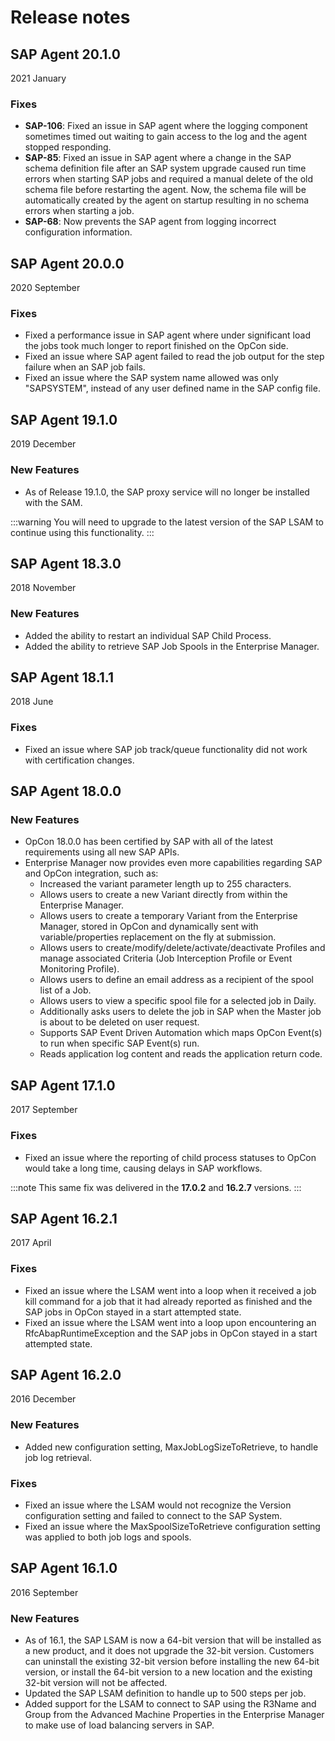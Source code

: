 # Release notes

## SAP Agent 20.1.0

2021 January

### Fixes

- **SAP-106**: Fixed an issue in SAP agent where the logging component sometimes timed out waiting to gain access to the log and the agent stopped responding.
- **SAP-85**: Fixed an issue in SAP agent where a change in the SAP schema definition file after an SAP system upgrade caused run time errors when starting SAP jobs and required a manual delete of the old schema file before restarting the agent. Now, the schema file will be automatically created by the agent on startup resulting in no schema errors when starting a job.
- **SAP-68**: Now prevents the SAP agent from logging incorrect configuration information.

## SAP Agent 20.0.0

2020 September

### Fixes

- Fixed a performance issue in SAP agent where under significant load the jobs took much longer to report finished on the OpCon side.
- Fixed an issue where SAP agent failed to read the job output for the step failure when an SAP job fails.
- Fixed an issue where the SAP system name allowed was only "SAPSYSTEM", instead of any user defined name in the SAP config file.

## SAP Agent 19.1.0

2019 December

### New Features

- As of Release 19.1.0, the SAP proxy service will no longer be installed with the SAM.

:::warning
You will need to upgrade to the latest version of the SAP LSAM to continue using this functionality.
:::

## SAP Agent 18.3.0

2018 November

### New Features

- Added the ability to restart an individual SAP Child Process.
- Added the ability to retrieve SAP Job Spools in the Enterprise Manager.

## SAP Agent 18.1.1

2018 June

### Fixes

- Fixed an issue where SAP job track/queue functionality did not work with certification changes.

## SAP Agent 18.0.0

### New Features

- OpCon 18.0.0 has been certified by SAP with all of the latest requirements using all new SAP APIs.
- Enterprise Manager now provides even more capabilities regarding SAP and OpCon integration, such as:
  - Increased the variant parameter length up to 255 characters.
  - Allows users to create a new Variant directly from within the Enterprise Manager.
  - Allows users to create a temporary Variant from the Enterprise Manager, stored in OpCon and dynamically sent with variable/properties replacement on the fly at submission.
  - Allows users to create/modify/delete/activate/deactivate Profiles and manage associated Criteria (Job Interception Profile or Event Monitoring Profile).
  - Allows users to define an email address as a recipient of the spool list of a Job.
  - Allows users to view a specific spool file for a selected job in Daily.
  - Additionally asks users to delete the job in SAP when the Master job is about to be deleted on user request.
  - Supports SAP Event Driven Automation which maps OpCon Event(s) to run when specific SAP Event(s) run.
  - Reads application log content and reads the application return code.

## SAP Agent 17.1.0

2017 September

### Fixes

- Fixed an issue where the reporting of child process statuses to OpCon would take a long time, causing delays in SAP workflows.

:::note
This same fix was delivered in the **17.0.2** and **16.2.7** versions.
:::

## SAP Agent 16.2.1

2017 April

### Fixes

- Fixed an issue where the LSAM went into a loop when it received a job kill command for a job that it had already reported as finished and the SAP jobs in OpCon stayed in a start attempted state.
- Fixed an issue where the LSAM went into a loop upon encountering an RfcAbapRuntimeException and the SAP jobs in OpCon stayed in a start attempted state.

## SAP Agent 16.2.0

2016 December

### New Features

- Added new configuration setting, MaxJobLogSizeToRetrieve, to handle job log retrieval.

### Fixes

- Fixed an issue where the LSAM would not recognize the Version configuration setting and failed to connect to the SAP System.
- Fixed an issue where the MaxSpoolSizeToRetrieve configuration setting was applied to both job logs and spools.

## SAP Agent 16.1.0

2016 September

### New Features

- As of 16.1, the SAP LSAM is now a 64-bit version that will be installed as a new product, and it does not upgrade the 32-bit version. Customers can uninstall the existing 32-bit version before installing the new 64-bit version, or install the 64-bit version to a new location and the existing 32-bit version will not be affected.
- Updated the SAP LSAM definition to handle up to 500 steps per job.
- Added support for the LSAM to connect to SAP using the R3Name and Group from the Advanced Machine Properties in the Enterprise Manager to make use of load balancing servers in SAP.
